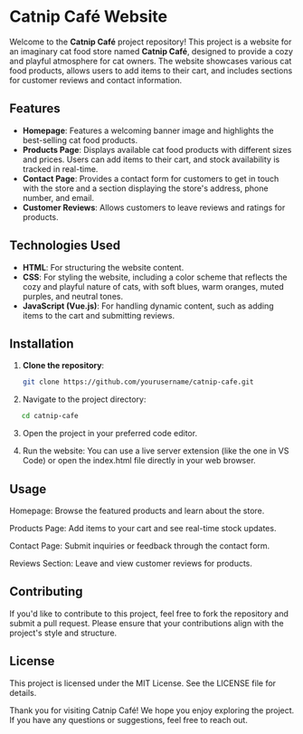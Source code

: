 # Catnip Café Website

Welcome to the **Catnip Café** project repository! This project is a website for an imaginary cat food store named **Catnip Café**, designed to provide a cozy and playful atmosphere for cat owners. The website showcases various cat food products, allows users to add items to their cart, and includes sections for customer reviews and contact information.

## Features

- **Homepage**: Features a welcoming banner image and highlights the best-selling cat food products.
- **Products Page**: Displays available cat food products with different sizes and prices. Users can add items to their cart, and stock availability is tracked in real-time.
- **Contact Page**: Provides a contact form for customers to get in touch with the store and a section displaying the store's address, phone number, and email.
- **Customer Reviews**: Allows customers to leave reviews and ratings for products.

## Technologies Used

- **HTML**: For structuring the website content.
- **CSS**: For styling the website, including a color scheme that reflects the cozy and playful nature of cats, with soft blues, warm oranges, muted purples, and neutral tones.
- **JavaScript (Vue.js)**: For handling dynamic content, such as adding items to the cart and submitting reviews.

## Installation

1. **Clone the repository**:
   ```bash
   git clone https://github.com/yourusername/catnip-cafe.git

2. Navigate to the project directory:
```bash
   cd catnip-cafe
```
3. Open the project in your preferred code editor.

4. Run the website:
You can use a live server extension (like the one in VS Code) or open the index.html file directly in your web browser.

## Usage
Homepage: Browse the featured products and learn about the store.

Products Page: Add items to your cart and see real-time stock updates.

Contact Page: Submit inquiries or feedback through the contact form.

Reviews Section: Leave and view customer reviews for products.

## Contributing
If you'd like to contribute to this project, feel free to fork the repository and submit a pull request. Please ensure that your contributions align with the project's style and structure.

## License
This project is licensed under the MIT License. See the LICENSE file for details.

Thank you for visiting Catnip Café! We hope you enjoy exploring the project. If you have any questions or suggestions, feel free to reach out.

